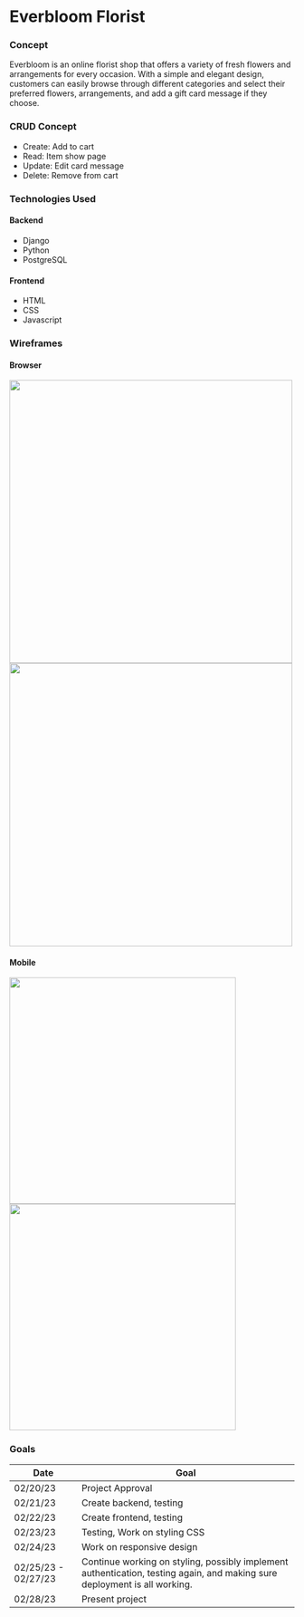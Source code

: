 # Everbloom Florist

### Concept
Everbloom is an online florist shop that offers a variety of fresh flowers and arrangements for every occasion. With a simple and elegant design, customers can easily browse through different categories and select their preferred flowers, arrangements, and add a gift card message if they choose.

### CRUD Concept
- Create: Add to cart
- Read: Item show page
- Update: Edit card message
- Delete: Remove from cart

### Technologies Used
#### Backend
- Django
- Python
- PostgreSQL

#### Frontend
- HTML
- CSS
- Javascript

### Wireframes
#### Browser
<img src="https://i.imgur.com/pYQIUog.png" width="500"/> <img src="https://i.imgur.com/zwDCYIb.png" width="500"/>

#### Mobile
<img src="https://i.imgur.com/oSx7WhP.png" height="400"/> <img src="https://i.imgur.com/1qppiME.png" height="400"/>

### Goals
| Date  | Goal |
| ------------- | ------------- |
| 02/20/23  | Project Approval  |
| 02/21/23 | Create backend, testing |
| 02/22/23 | Create frontend, testing |
| 02/23/23 | Testing, Work on styling CSS |
| 02/24/23 | Work on responsive design |
| 02/25/23 - 02/27/23 | Continue working on styling, possibly implement authentication, testing again, and making sure deployment is all working. |
| 02/28/23 | Present project |
